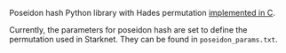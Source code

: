 Poseidon hash Python library with Hades permutation [implemented in C](https://github.com/CryptoExperts/poseidon).

Currently, the parameters for poseidon hash are set to define the permutation used in Starknet. They can be found in `poseidon_params.txt`.
